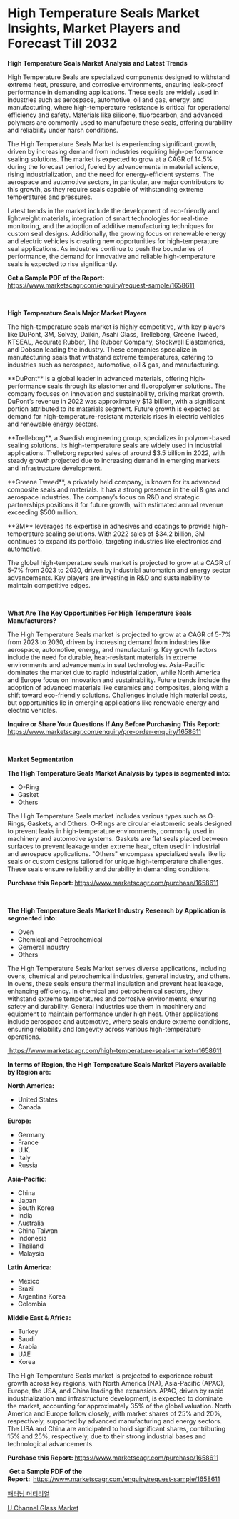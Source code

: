 <p><h1>High Temperature Seals Market Insights, Market Players and Forecast Till 2032</h1></p><p><strong>High Temperature Seals Market Analysis and Latest Trends</strong></p>
<p><p>High Temperature Seals are specialized components designed to withstand extreme heat, pressure, and corrosive environments, ensuring leak-proof performance in demanding applications. These seals are widely used in industries such as aerospace, automotive, oil and gas, energy, and manufacturing, where high-temperature resistance is critical for operational efficiency and safety. Materials like silicone, fluorocarbon, and advanced polymers are commonly used to manufacture these seals, offering durability and reliability under harsh conditions.</p><p>The High Temperature Seals Market is experiencing significant growth, driven by increasing demand from industries requiring high-performance sealing solutions. The market is expected to grow at a CAGR of 14.5% during the forecast period, fueled by advancements in material science, rising industrialization, and the need for energy-efficient systems. The aerospace and automotive sectors, in particular, are major contributors to this growth, as they require seals capable of withstanding extreme temperatures and pressures.</p><p>Latest trends in the market include the development of eco-friendly and lightweight materials, integration of smart technologies for real-time monitoring, and the adoption of additive manufacturing techniques for custom seal designs. Additionally, the growing focus on renewable energy and electric vehicles is creating new opportunities for high-temperature seal applications. As industries continue to push the boundaries of performance, the demand for innovative and reliable high-temperature seals is expected to rise significantly.</p></p>
<p><strong>Get a Sample PDF of the Report:&nbsp;</strong> <a href="https://www.marketscagr.com/enquiry/request-sample/1658611?utm_campaign=1886&utm_medium=2&utm_source=Github&utm_content=ia&utm_term=26012025&utm_id=high-temperature-seals">https://www.marketscagr.com/enquiry/request-sample/1658611</a></p>
<p>&nbsp;</p>
<p><strong>High Temperature Seals Major Market Players</strong></p>
<p><p>The high-temperature seals market is highly competitive, with key players like DuPont, 3M, Solvay, Daikin, Asahi Glass, Trelleborg, Greene Tweed, KTSEAL, Accurate Rubber, The Rubber Company, Stockwell Elastomerics, and Dobson leading the industry. These companies specialize in manufacturing seals that withstand extreme temperatures, catering to industries such as aerospace, automotive, oil & gas, and manufacturing.</p><p>**DuPont** is a global leader in advanced materials, offering high-performance seals through its elastomer and fluoropolymer solutions. The company focuses on innovation and sustainability, driving market growth. DuPont’s revenue in 2022 was approximately $13 billion, with a significant portion attributed to its materials segment. Future growth is expected as demand for high-temperature-resistant materials rises in electric vehicles and renewable energy sectors.</p><p>**Trelleborg**, a Swedish engineering group, specializes in polymer-based sealing solutions. Its high-temperature seals are widely used in industrial applications. Trelleborg reported sales of around $3.5 billion in 2022, with steady growth projected due to increasing demand in emerging markets and infrastructure development.</p><p>**Greene Tweed**, a privately held company, is known for its advanced composite seals and materials. It has a strong presence in the oil & gas and aerospace industries. The company’s focus on R&D and strategic partnerships positions it for future growth, with estimated annual revenue exceeding $500 million.</p><p>**3M** leverages its expertise in adhesives and coatings to provide high-temperature sealing solutions. With 2022 sales of $34.2 billion, 3M continues to expand its portfolio, targeting industries like electronics and automotive.</p><p>The global high-temperature seals market is projected to grow at a CAGR of 5-7% from 2023 to 2030, driven by industrial automation and energy sector advancements. Key players are investing in R&D and sustainability to maintain competitive edges.</p></p>
<p>&nbsp;</p>
<p><strong>What Are The Key Opportunities For High Temperature Seals Manufacturers?</strong></p>
<p><p>The High Temperature Seals market is projected to grow at a CAGR of 5-7% from 2023 to 2030, driven by increasing demand from industries like aerospace, automotive, energy, and manufacturing. Key growth factors include the need for durable, heat-resistant materials in extreme environments and advancements in seal technologies. Asia-Pacific dominates the market due to rapid industrialization, while North America and Europe focus on innovation and sustainability. Future trends include the adoption of advanced materials like ceramics and composites, along with a shift toward eco-friendly solutions. Challenges include high material costs, but opportunities lie in emerging applications like renewable energy and electric vehicles.</p></p>
<p><strong>Inquire or Share Your Questions If Any Before Purchasing This Report:</strong> <a href="https://www.marketscagr.com/enquiry/pre-order-enquiry/1658611?utm_campaign=1886&utm_medium=2&utm_source=Github&utm_content=ia&utm_term=26012025&utm_id=high-temperature-seals">https://www.marketscagr.com/enquiry/pre-order-enquiry/1658611</a></p>
<p>&nbsp;</p>
<p><strong>Market Segmentation</strong></p>
<p><strong>The High Temperature Seals Market Analysis by types is segmented into:</strong></p>
<p><ul><li>O-Ring</li><li>Gasket</li><li>Others</li></ul></p>
<p><p>The High Temperature Seals market includes various types such as O-Rings, Gaskets, and Others. O-Rings are circular elastomeric seals designed to prevent leaks in high-temperature environments, commonly used in machinery and automotive systems. Gaskets are flat seals placed between surfaces to prevent leakage under extreme heat, often used in industrial and aerospace applications. "Others" encompass specialized seals like lip seals or custom designs tailored for unique high-temperature challenges. These seals ensure reliability and durability in demanding conditions.</p></p>
<p><strong>Purchase this Report:&nbsp;</strong><a href="https://www.marketscagr.com/purchase/1658611?utm_campaign=1886&utm_medium=2&utm_source=Github&utm_content=ia&utm_term=26012025&utm_id=high-temperature-seals">https://www.marketscagr.com/purchase/1658611</a></p>
<p>&nbsp;</p>
<p><strong>The High Temperature Seals Market Industry Research by Application is segmented into:</strong></p>
<p><ul><li>Oven</li><li>Chemical and Petrochemical</li><li>Gerneral Industry</li><li>Others</li></ul></p>
<p><p>The High Temperature Seals Market serves diverse applications, including ovens, chemical and petrochemical industries, general industry, and others. In ovens, these seals ensure thermal insulation and prevent heat leakage, enhancing efficiency. In chemical and petrochemical sectors, they withstand extreme temperatures and corrosive environments, ensuring safety and durability. General industries use them in machinery and equipment to maintain performance under high heat. Other applications include aerospace and automotive, where seals endure extreme conditions, ensuring reliability and longevity across various high-temperature operations.</p></p>
<p><a href="https://www.marketscagr.com/high-temperature-seals-market-r1658611?utm_campaign=1886&utm_medium=2&utm_source=Github&utm_content=ia&utm_term=26012025&utm_id=high-temperature-seals">&nbsp;https://www.marketscagr.com/high-temperature-seals-market-r1658611</a></p>
<p><strong>In terms of Region, the High Temperature Seals Market Players available by Region are:</strong></p>
<p>
    <p> <strong> North America: </strong>
        <ul>
            <li>United States</li>
            <li>Canada</li>
        </ul>
        </p> 
    <p> <strong> Europe: </strong>
        <ul>
            <li>Germany</li>
            <li>France</li>
            <li>U.K.</li>
            <li>Italy</li>
            <li>Russia</li>
        </ul>
        </p> 
    <p> <strong> Asia-Pacific: </strong>
        <ul>
            <li>China</li>
            <li>Japan</li>
            <li>South Korea</li>
            <li>India</li>
            <li>Australia</li>
            <li>China Taiwan</li>
            <li>Indonesia</li>
            <li>Thailand</li>
            <li>Malaysia</li>
        </ul>
        </p> 
    <p> <strong> Latin America: </strong>
        <ul>
            <li>Mexico</li>
            <li>Brazil</li>
            <li>Argentina Korea</li>
            <li>Colombia</li>
        </ul>
        </p> 
    <p> <strong> Middle East & Africa: </strong>
        <ul>
            <li>Turkey</li>
            <li>Saudi</li>
            <li>Arabia</li>
            <li>UAE</li>
            <li>Korea</li>
        </ul>
    </p>
    </p>
<p><p>The High Temperature Seals market is projected to experience robust growth across key regions, with North America (NA), Asia-Pacific (APAC), Europe, the USA, and China leading the expansion. APAC, driven by rapid industrialization and infrastructure development, is expected to dominate the market, accounting for approximately 35% of the global valuation. North America and Europe follow closely, with market shares of 25% and 20%, respectively, supported by advanced manufacturing and energy sectors. The USA and China are anticipated to hold significant shares, contributing 15% and 25%, respectively, due to their strong industrial bases and technological advancements.</p></p>
<p><strong>Purchase this Report: </strong><a href="https://www.marketscagr.com/purchase/1658611?utm_campaign=1886&utm_medium=2&utm_source=Github&utm_content=ia&utm_term=26012025&utm_id=high-temperature-seals">https://www.marketscagr.com/purchase/1658611</a></p>
<p>&nbsp;<strong>Get a Sample PDF of the Report:&nbsp;&nbsp;</strong><a href="https://www.marketscagr.com/enquiry/request-sample/1658611?utm_campaign=1886&utm_medium=2&utm_source=Github&utm_content=ia&utm_term=26012025&utm_id=high-temperature-seals">https://www.marketscagr.com/enquiry/request-sample/1658611</a></p>
<p><strong></strong></p>
<p><p><a href="https://github.com/laholand/Market-Research-Report-List-7/blob/main/224128934121.md?utm_campaign=1886&utm_medium=2&utm_source=Github&utm_content=ia&utm_term=26012025&utm_id=high-temperature-seals">패터닝 머티리얼</a></p><p><a href="https://github.com/vimar16th/Market-Research-Report-List-7/blob/main/u-channel-glass-market.md?utm_campaign=1886&utm_medium=2&utm_source=Github&utm_content=ia&utm_term=26012025&utm_id=high-temperature-seals">U Channel Glass Market</a></p></p>